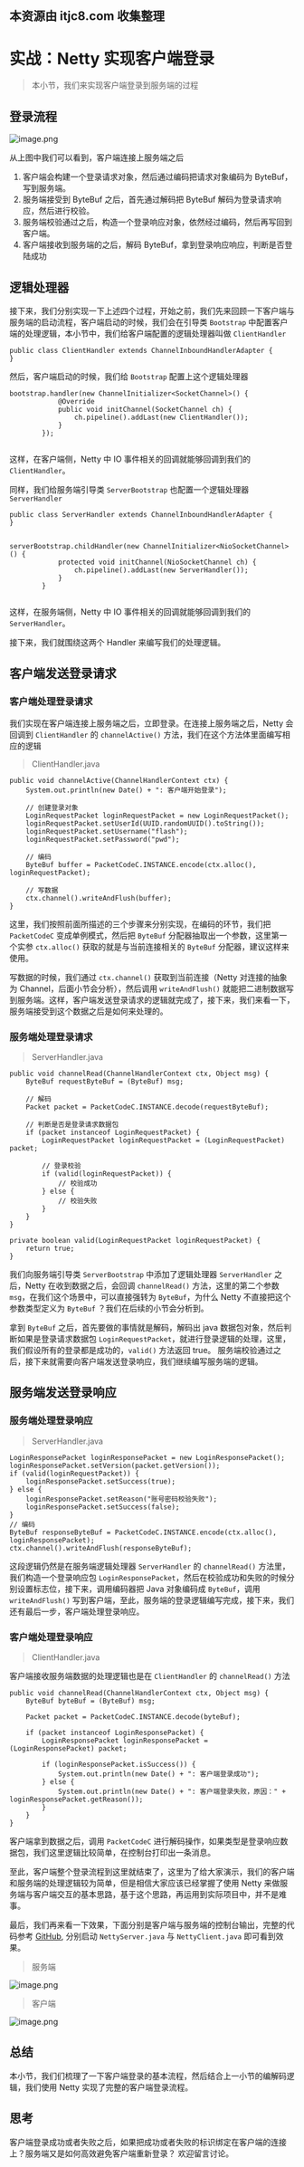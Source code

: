 ## 本资源由 itjc8.com 收集整理
# 实战：Netty 实现客户端登录

> 本小节，我们来实现客户端登录到服务端的过程

## 登录流程

![image.png](https://user-gold-cdn.xitu.io/2018/8/14/16535d7424e02d3a?w=1240&h=426&f=png&s=54856)

从上图中我们可以看到，客户端连接上服务端之后

1.  客户端会构建一个登录请求对象，然后通过编码把请求对象编码为 ByteBuf，写到服务端。
2.  服务端接受到 ByteBuf 之后，首先通过解码把 ByteBuf 解码为登录请求响应，然后进行校验。
3.  服务端校验通过之后，构造一个登录响应对象，依然经过编码，然后再写回到客户端。
4.  客户端接收到服务端的之后，解码 ByteBuf，拿到登录响应响应，判断是否登陆成功

## 逻辑处理器

接下来，我们分别实现一下上述四个过程，开始之前，我们先来回顾一下客户端与服务端的启动流程，客户端启动的时候，我们会在引导类 `Bootstrap` 中配置客户端的处理逻辑，本小节中，我们给客户端配置的逻辑处理器叫做 `ClientHandler`

```
public class ClientHandler extends ChannelInboundHandlerAdapter {
}

```

然后，客户端启动的时候，我们给 `Bootstrap` 配置上这个逻辑处理器

```
bootstrap.handler(new ChannelInitializer<SocketChannel>() {
            @Override
            public void initChannel(SocketChannel ch) {
                ch.pipeline().addLast(new ClientHandler());
            }
        });


```

这样，在客户端侧，Netty 中 IO 事件相关的回调就能够回调到我们的 `ClientHandler`。

同样，我们给服务端引导类 `ServerBootstrap` 也配置一个逻辑处理器 `ServerHandler`

```
public class ServerHandler extends ChannelInboundHandlerAdapter {
}


serverBootstrap.childHandler(new ChannelInitializer<NioSocketChannel>() {
            protected void initChannel(NioSocketChannel ch) {
                ch.pipeline().addLast(new ServerHandler());
            }
        }


```

这样，在服务端侧，Netty 中 IO 事件相关的回调就能够回调到我们的 `ServerHandler`。

接下来，我们就围绕这两个 Handler 来编写我们的处理逻辑。

## 客户端发送登录请求

### 客户端处理登录请求

我们实现在客户端连接上服务端之后，立即登录。在连接上服务端之后，Netty 会回调到 `ClientHandler` 的 `channelActive()` 方法，我们在这个方法体里面编写相应的逻辑

> ClientHandler.java

```
public void channelActive(ChannelHandlerContext ctx) {
    System.out.println(new Date() + ": 客户端开始登录");

    // 创建登录对象
    LoginRequestPacket loginRequestPacket = new LoginRequestPacket();
    loginRequestPacket.setUserId(UUID.randomUUID().toString());
    loginRequestPacket.setUsername("flash");
    loginRequestPacket.setPassword("pwd");

    // 编码
    ByteBuf buffer = PacketCodeC.INSTANCE.encode(ctx.alloc(), loginRequestPacket);

    // 写数据
    ctx.channel().writeAndFlush(buffer);
}

```

这里，我们按照前面所描述的三个步骤来分别实现，在编码的环节，我们把 `PacketCodeC` 变成单例模式，然后把 `ByteBuf` 分配器抽取出一个参数，这里第一个实参 `ctx.alloc()` 获取的就是与当前连接相关的 `ByteBuf` 分配器，建议这样来使用。

写数据的时候，我们通过 `ctx.channel()` 获取到当前连接（Netty 对连接的抽象为 Channel，后面小节会分析），然后调用 `writeAndFlush()` 就能把二进制数据写到服务端。这样，客户端发送登录请求的逻辑就完成了，接下来，我们来看一下，服务端接受到这个数据之后是如何来处理的。

### 服务端处理登录请求

> ServerHandler.java

```
public void channelRead(ChannelHandlerContext ctx, Object msg) {
    ByteBuf requestByteBuf = (ByteBuf) msg;

    // 解码
    Packet packet = PacketCodeC.INSTANCE.decode(requestByteBuf);

    // 判断是否是登录请求数据包
    if (packet instanceof LoginRequestPacket) {
        LoginRequestPacket loginRequestPacket = (LoginRequestPacket) packet;

        // 登录校验
        if (valid(loginRequestPacket)) {
            // 校验成功
        } else {
            // 校验失败
        }
    }
}

private boolean valid(LoginRequestPacket loginRequestPacket) {
    return true;
}

```

我们向服务端引导类 `ServerBootstrap` 中添加了逻辑处理器 `ServerHandler` 之后，Netty 在收到数据之后，会回调 `channelRead()` 方法，这里的第二个参数 `msg`，在我们这个场景中，可以直接强转为 `ByteBuf`，为什么 Netty 不直接把这个参数类型定义为 `ByteBuf` ？我们在后续的小节会分析到。

拿到 `ByteBuf` 之后，首先要做的事情就是解码，解码出 java 数据包对象，然后判断如果是登录请求数据包 `LoginRequestPacket`，就进行登录逻辑的处理，这里，我们假设所有的登录都是成功的，`valid()` 方法返回 true。 服务端校验通过之后，接下来就需要向客户端发送登录响应，我们继续编写服务端的逻辑。

## 服务端发送登录响应

### 服务端处理登录响应

> ServerHandler.java

```
LoginResponsePacket loginResponsePacket = new LoginResponsePacket();
loginResponsePacket.setVersion(packet.getVersion());
if (valid(loginRequestPacket)) {
    loginResponsePacket.setSuccess(true);
} else {
    loginResponsePacket.setReason("账号密码校验失败");
    loginResponsePacket.setSuccess(false);
}
// 编码
ByteBuf responseByteBuf = PacketCodeC.INSTANCE.encode(ctx.alloc(), loginResponsePacket);
ctx.channel().writeAndFlush(responseByteBuf);

```

这段逻辑仍然是在服务端逻辑处理器 `ServerHandler` 的 `channelRead()` 方法里，我们构造一个登录响应包 `LoginResponsePacket`，然后在校验成功和失败的时候分别设置标志位，接下来，调用编码器把 Java 对象编码成 `ByteBuf`，调用 `writeAndFlush()` 写到客户端，至此，服务端的登录逻辑编写完成，接下来，我们还有最后一步，客户端处理登录响应。

### 客户端处理登录响应

> ClientHandler.java

客户端接收服务端数据的处理逻辑也是在 `ClientHandler` 的 `channelRead()` 方法

```
public void channelRead(ChannelHandlerContext ctx, Object msg) {
    ByteBuf byteBuf = (ByteBuf) msg;

    Packet packet = PacketCodeC.INSTANCE.decode(byteBuf);

    if (packet instanceof LoginResponsePacket) {
        LoginResponsePacket loginResponsePacket = (LoginResponsePacket) packet;

        if (loginResponsePacket.isSuccess()) {
            System.out.println(new Date() + ": 客户端登录成功");
        } else {
            System.out.println(new Date() + ": 客户端登录失败，原因：" + loginResponsePacket.getReason());
        }
    }
}

```

客户端拿到数据之后，调用 `PacketCodeC` 进行解码操作，如果类型是登录响应数据包，我们这里逻辑比较简单，在控制台打印出一条消息。

至此，客户端整个登录流程到这里就结束了，这里为了给大家演示，我们的客户端和服务端的处理逻辑较为简单，但是相信大家应该已经掌握了使用 Netty 来做服务端与客户端交互的基本思路，基于这个思路，再运用到实际项目中，并不是难事。

最后，我们再来看一下效果，下面分别是客户端与服务端的控制台输出，完整的代码参考 [GitHub](https://github.com/lightningMan/flash-netty/tree/%E5%AE%9E%E7%8E%B0%E5%AE%A2%E6%88%B7%E7%AB%AF%E7%99%BB%E5%BD%95), 分别启动 `NettyServer.java` 与 `NettyClient.java` 即可看到效果。

> 服务端

![image.png](https://user-gold-cdn.xitu.io/2018/8/14/16535d7424c10fa9?w=1240&h=554&f=png&s=203021)

> 客户端

![image.png](https://user-gold-cdn.xitu.io/2018/8/14/16535d7427d7e4f2?w=1196&h=530&f=png&s=94727)

## 总结

本小节，我们们梳理了一下客户端登录的基本流程，然后结合上一小节的编解码逻辑，我们使用 Netty 实现了完整的客户端登录流程。

## 思考

客户端登录成功或者失败之后，如果把成功或者失败的标识绑定在客户端的连接上？服务端又是如何高效避免客户端重新登录？ 欢迎留言讨论。